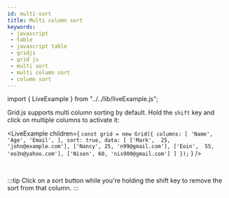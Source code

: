 ```yaml
---
id: multi-sort
title: Multi column sort
keywords:
 - javascript
 - table
 - javascript table
 - gridjs
 - grid js
 - multi sort
 - multi column sort
 - column sort
---
```


import { LiveExample } from "../../lib/liveExample.js";

Grid.js supports multi column sorting by default. Hold the `shift` key and click on multiple columns to activate it:

<LiveExample children={
`
const grid = new Grid({
  columns: [
    'Name',
    'Age',
    'Email',
  ],
  sort: true,
  data: [
    ['Mark',  25, 'john@example.com'],
    ['Nancy', 25, 'n99@gmail.com'],
    ['Eoin',  55, 'eo3n@yahoo.com'],
    ['Nisen', 60, 'nis900@gmail.com']
  ]
});
`
} />

<br/>

:::tip
Click on a sort button while you're holding the shift key to remove the sort from that column.
:::